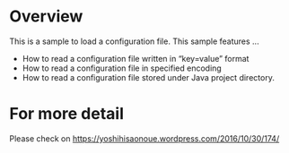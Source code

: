 # Overview
This is a sample to load a configuration file.
This sample features ...
* How to read a configuration file written in “key=value” format
* How to read a configuration file in specified encoding
* How to read a configuration file stored under Java project directory.

# For more detail
Please check on https://yoshihisaonoue.wordpress.com/2016/10/30/174/
